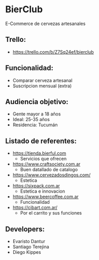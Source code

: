 # BierClub
E-Commerce de cervezas artesanales

## Trello:
 - https://trello.com/b/Z7Sq24ef/bierclub

## Funcionalidad:
- Comparar cerveza artesanal
- Suscripcion mensual (extra)

## Audiencia objetivo:
- Gente mayor a 18 años
- Ideal: 25-35 años
- Residencia: Tucumán

## Listado de referentes:
- https://tienda.bierful.com
  - Servicios que ofrecen
- https://www.craftsociety.com.ar
  - Buen datallado de catalogo
- https://www.cervezadosdingos.com/
  - Estetica
- https://sixpack.com.ar
  - Estetica e innovacion
- https://www.beercoffee.com.ar
  - Funcionalidad
- https://cibart.com.ar/
  - Por el carrito y sus funciones

## Developers:
- Evaristo Dantur
- Santiago Terejina
- Diego Kippes
